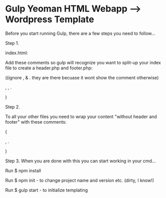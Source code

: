 # Gulp Yeoman HTML Webapp --> Wordpress Template

Before you start running Gulp, there are a few steps you need to follow...

Step 1.

index.html:

Add these comments so gulp will recognize you want to split-up your index file to create a header.php and footer.php:

((ignore , & . they are there becuase it wont show the comment otherwise)

<!-- split header.php -->,

<!-- split index.php -->,

<!-- split footer.php -->.

)

Step 2.

To all your other files you need to wrap your content "without header and footer" with these comments:

(

<!-- split "filename".php -->,

<!-- split stop -->.

)

Step 3.
When you are done with this you can start working in your cmd...

Run $ npm install

Run $ npm init - to change project name and version etc. (dirty, I know!)

Run $ gulp start - to initialize templating